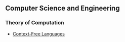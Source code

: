 ## Computer Science and Engineering

### Theory of Computation

- [Context-Free Languages](context-free-languages.html)

